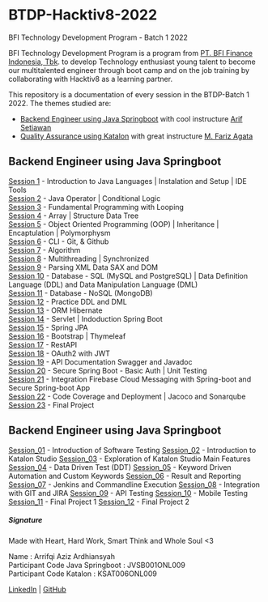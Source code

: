 # BTDP-Hacktiv8-2022
BFI Technology Development Program - Batch 1 2022 

BFI Technology Development Program is a program from [PT. BFI Finance Indonesia, Tbk](https://www.linkedin.com/company/pt-bfi-finance-indonesia-tbk/). to develop Technology enthusiast young talent to become our multitalented engineer through boot camp and on the job training by collaborating with Hacktiv8 as a learning partner.

This repository is a documentation of every session in the BTDP-Batch 1 2022. The themes studied are:
   - [Backend Engineer using Java Springboot](https://github.com/arrifqiaziz/BTDP-Hacktiv8-2022/tree/main/Java-Springboot) with cool instructure [Arif Setiawan](https://www.linkedin.com/in/arifswn/)
   - [Quality Assurance using Katalon](https://github.com/arrifqiaziz/BTDP-Hacktiv8-2022/tree/main/Katalon) with great instructure [M. Fariz Agata](https://www.linkedin.com/in/farizagati/)


## Backend Engineer using Java Springboot
[Session 1](https://github.com/arrifqiaziz/BTDP-Hacktiv8-2022/tree/main/Java-Springboot/sesi_01) - Introduction to Java Languages | Instalation and Setup | IDE Tools\
[Session 2](https://github.com/arrifqiaziz/BTDP-Hacktiv8-2022/tree/main/Java-Springboot/sesi_02) - Java Operator | Conditional Logic\
[Session 3](https://github.com/arrifqiaziz/BTDP-Hacktiv8-2022/tree/main/Java-Springboot/sesi_03) - Fundamental Programming with Looping\
[Session 4](https://github.com/arrifqiaziz/BTDP-Hacktiv8-2022/tree/main/Java-Springboot/sesi_04) - Array | Structure Data Tree\
[Session 5](https://github.com/arrifqiaziz/BTDP-Hacktiv8-2022/tree/main/Java-Springboot/sesi_05) - Object Oriented Programming (OOP) | Inheritance | Encaptulation | Polymorphysm\
[Session 6](https://github.com/arrifqiaziz/BTDP-Hacktiv8-2022/tree/main/Java-Springboot/sesi_06) - CLI - Git, & Github\
[Session 7](https://github.com/arrifqiaziz/BTDP-Hacktiv8-2022/tree/main/Java-Springboot/sesi_07) - Algorithm\
[Session 8](https://github.com/arrifqiaziz/BTDP-Hacktiv8-2022/tree/main/Java-Springboot/sesi_08) - Multithreading | Synchronized\
[Session 9](https://github.com/arrifqiaziz/BTDP-Hacktiv8-2022/tree/main/Java-Springboot/sesi_09) - Parsing XML Data SAX and DOM\
[Session 10](https://github.com/arrifqiaziz/BTDP-Hacktiv8-2022/tree/main/Java-Springboot/sesi_10) - Database - SQL (MySQL and PostgreSQL) | Data Definition Language (DDL) and Data Manipulation Language (DML)\
[Session 11](https://github.com/arrifqiaziz/BTDP-Hacktiv8-2022/tree/main/Java-Springboot/sesi_11) - Database - NoSQL (MongoDB)\
[Session 12](https://github.com/arrifqiaziz/BTDP-Hacktiv8-2022/tree/main/Java-Springboot/sesi_12) - Practice DDL and DML\
[Session 13](https://github.com/arrifqiaziz/BTDP-Hacktiv8-2022/tree/main/Java-Springboot/sesi_13) - ORM Hibernate\
[Session 14](https://github.com/arrifqiaziz/BTDP-Hacktiv8-2022/tree/main/Java-Springboot/sesi_14) - Servlet | Indoduction Spring Boot\
[Session 15](https://github.com/arrifqiaziz/BTDP-Hacktiv8-2022/tree/main/Java-Springboot/sesi_15) - Spring JPA\
[Session 16](https://github.com/arrifqiaziz/BTDP-Hacktiv8-2022/tree/main/Java-Springboot/sesi_16) - Bootstrap | Thymeleaf\
[Session 17](https://github.com/arrifqiaziz/BTDP-Hacktiv8-2022/tree/main/Java-Springboot/sesi_17) - RestAPI\
[Session 18](https://github.com/arrifqiaziz/BTDP-Hacktiv8-2022/tree/main/Java-Springboot/sesi_18) - OAuth2 with JWT\
[Session 19](https://github.com/arrifqiaziz/BTDP-Hacktiv8-2022/tree/main/Java-Springboot/sesi_19) - API Documentation Swagger and Javadoc\
[Session 20](https://github.com/arrifqiaziz/BTDP-Hacktiv8-2022/tree/main/Java-Springboot/sesi_20) - Secure Spring Boot - Basic Auth | Unit Testing\
[Session 21](https://github.com/arrifqiaziz/BTDP-Hacktiv8-2022/tree/main/Java-Springboot/sesi_21) - Integration Firebase Cloud Messaging with Spring-boot and Secure Spring-boot App\
[Session 22](https://github.com/arrifqiaziz/BTDP-Hacktiv8-2022/tree/main/Java-Springboot/sesi_22) - Code Coverage and Deployment | Jacoco and Sonarqube\
[Session 23](https://github.com/arrifqiaziz/BTDP-Hacktiv8-2022/tree/main/Java-Springboot/sesi_23) - Final Project


## Backend Engineer using Java Springboot
[Session_01](https://github.com/arrifqiaziz/BTDP-Hacktiv8-2022/tree/main/Katalon/sesi_01) - Introduction of Software Testing
[Session_02](https://github.com/arrifqiaziz/BTDP-Hacktiv8-2022/tree/main/Katalon/sesi_02) - Introduction to Katalon Studio
[Session_03](https://github.com/arrifqiaziz/BTDP-Hacktiv8-2022/tree/main/Katalon/sesi_03) - Exploration of Katalon Studio Main Features
[Session_04](https://github.com/arrifqiaziz/BTDP-Hacktiv8-2022/tree/main/Katalon/sesi_04) - Data Driven Test (DDT)
[Session_05](https://github.com/arrifqiaziz/BTDP-Hacktiv8-2022/tree/main/Katalon/sesi_05) - Keyword Driven Automation and Custom Keywords
[Session_06](https://github.com/arrifqiaziz/BTDP-Hacktiv8-2022/tree/main/Katalon/sesi_06) - Result and Reporting
[Session_07](https://github.com/arrifqiaziz/BTDP-Hacktiv8-2022/tree/main/Katalon/sesi_07) - Jenkins and Commandline Execution
[Session_08](https://github.com/arrifqiaziz/BTDP-Hacktiv8-2022/tree/main/Katalon/sesi_08) - Integration with GIT and JIRA
[Session_09](https://github.com/arrifqiaziz/BTDP-Hacktiv8-2022/tree/main/Katalon/sesi_09) - API Testing
[Session_10](https://github.com/arrifqiaziz/BTDP-Hacktiv8-2022/tree/main/Katalon/sesi_10) - Mobile Testing
[Session_11](https://github.com/arrifqiaziz/BTDP-Hacktiv8-2022/tree/main/Katalon/sesi_11) - Final Project 1
[Session_12](https://github.com/arrifqiaziz/BTDP-Hacktiv8-2022/tree/main/Katalon/sesi_12) - Final Project 2

##### Signature
Made with Heart, Hard Work, Smart Think and Whole Soul <3

Name  : Arrifqi Aziz Ardhiansyah\
Participant Code Java Springboot  : JVSB001ONL009\
Participant Code Katalon : KSAT006ONL009


[LinkedIn](https://www.linkedin.com/in/arrifqiaziz/) | [GitHub](https://github.com/arrifqiaziz)
